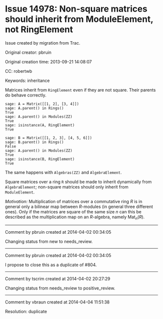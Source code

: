 # Issue 14978: Non-square matrices should inherit from ModuleElement, not RingElement

Issue created by migration from Trac.

Original creator: pbruin

Original creation time: 2013-09-21 14:08:07

CC:  robertwb

Keywords: inheritance

Matrices inherit from `RingElement` even if they are not square.  Their parents do behave correctly.

```
sage: A = Matrix([[1, 2], [3, 4]])
sage: A.parent() in Rings()
True
sage: A.parent() in Modules(ZZ)
True
sage: isinstance(A, RingElement)
True

sage: B = Matrix([[1, 2, 3], [4, 5, 6]])
sage: B.parent() in Rings()
False
sage: A.parent() in Modules(ZZ)
True
sage: isinstance(B, RingElement)
True
```

The same happens with `Algebras(ZZ)` and `AlgebraElement`.

Square matrices over a ring `R` should be made to inherit dynamically from `AlgebraElement`; non-square matrices should only inherit from `ModuleElement`.

_Motivation:_ Multiplication of matrices over a commutative ring _R_ is in general only a bilinear map between _R_-modules (in general three different ones).  Only if the matrices are square of the same size _n_ can this be described as the multiplication map on an _R_-algebra, namely Mat<sub>_n_</sub>(_R_).


---

Comment by pbruin created at 2014-04-02 00:34:05

Changing status from new to needs_review.


---

Comment by pbruin created at 2014-04-02 00:34:05

I propose to close this as a duplicate of #804.


---

Comment by tscrim created at 2014-04-02 20:27:29

Changing status from needs_review to positive_review.


---

Comment by vbraun created at 2014-04-04 11:51:38

Resolution: duplicate
